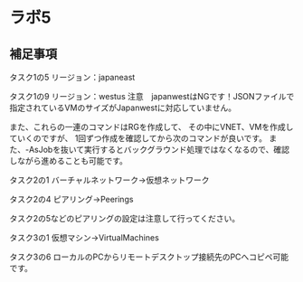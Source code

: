 # ラボ5

## 補足事項

タスク1の5
リージョン：japaneast

タスク1の9
リージョン：westus
注意　japanwestはNGです！JSONファイルで指定されているVMのサイズがJapanwestに対応していません。

また、これらの一連のコマンドはRGを作成して、
その中にVNET、VMを作成していくのですが、
1回ずつ作成を確認してから次のコマンドが良いです。
また、-AsJobを抜いて実行するとバックグラウンド処理ではなくなるので、確認しながら進めることも可能です。

タスク2の1
バーチャルネットワーク→仮想ネットワーク

タスク2の4
ピアリング→Peerings

タスク2の5などのピアリングの設定は注意して行ってください。

タスク3の1
仮想マシン→VirtualMachines

タスク3の6
ローカルのPCからリモートデスクトップ接続先のPCへコピペ可能です。